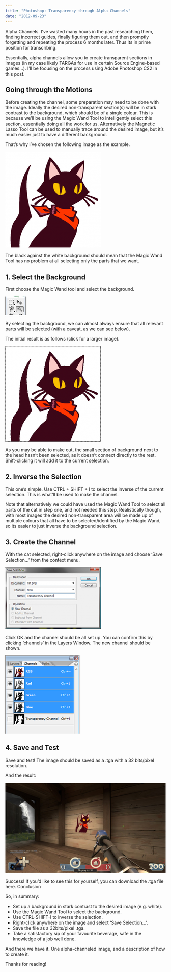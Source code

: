 ```yaml
---
title: "Photoshop: Transparency through Alpha Channels"
date: "2012-09-23"
---
```


Alpha Channels. I’ve wasted many hours in the past researching them, finding incorrect guides, finally figuring them out, and then promptly forgetting and repeating the process 6 months later. Thus its in prime position for transcribing.

Essentially, alpha channels allow you to create transparent sections in images (in my case likely TARGAs for use in certain Source Engine-based games…). I’ll be focusing on the process using Adobe Photoshop CS2 in this post.

## Going through the Motions

Before creating the channel, some preparation may need to be done with the image. Ideally the desired non-transparent section(s) will be in stark contrast to the background, which should be of a single colour. This is because we’ll be using the Magic Wand Tool to intelligently select this section, essentially doing all the work for us.
Alternatively the Magnetic Lasso Tool can be used to manually trace around the desired image, but it’s much easier just to have a different background.

That’s why I’ve chosen the following image as the example.

![A picture of a black cat against a white background](/posts/alpha-channels/cat.png)

The black against the white background should mean that the Magic Wand Tool has no problem at all selecting only the parts that we want.

## 1. Select the Background

First choose the Magic Wand tool and select the background.
 
![The Photoshop Magic Wand tool](/posts/alpha-channels/magic-wand.png)
 
By selecting the background, we can almost always ensure that all relevant parts will be selected (with a caveat, as we can see below).

The initial result is as follows (click for a larger image).

![The black cat picture with only the background selected](/posts/alpha-channels/cat-first-selection.png)

As you may be able to make out, the small section of background next to the head hasn’t been selected, as it doesn’t connect directly to the rest. Shift-clicking it will add it to the current selection.

## 2. Inverse the Selection

This one’s simple. Use CTRL + SHIFT + I to select the inverse of the current selection. This is what’ll be used to make the channel.

Note that alternatively we could have used the Magic Wand Tool to select all parts of the cat in step one, and not needed this step. Realistically though, with most images the desired non-transparent area will be made up of multiple colours that all have to be selected/identified by the Magic Wand, so its easier to just inverse the background selection.

## 3. Create the Channel

With the cat selected, right-click anywhere on the image and choose ‘Save Selection…’ from the context menu.

![The save selection menu](/posts/alpha-channels/save-selection.png)

Click OK and the channel should be all set up. You can confirm this by clicking ‘channels’ in the Layers Window. The new channel should be shown.

![The list of channels](/posts/alpha-channels/channels.png)

## 4. Save and Test

Save and test! The image should be saved as a .tga with a 32 bits/pixel resolution.

And the result:

![The final result](/posts/alpha-channels/2012-09-23_00004-1024x576.jpg)

Success! If you’d like to see this for yourself, you can download the .tga file here.
Conclusion

So, in summary:

 - Set up a background in stark contrast to the desired image (e.g. white).
 - Use the Magic Wand Tool to select the background.
 - Use CTRL-SHIFT-I to inverse the selection.
 - Right-click anywhere on the image and select ‘Save Selection…’.
 - Save the file as a 32bits/pixel .tga.
 - Take a satisfactory sip of your favourite beverage, safe in the knowledge of a job well done.

And there we have it. One alpha-channeled image, and a description of how to create it.

Thanks for reading!
